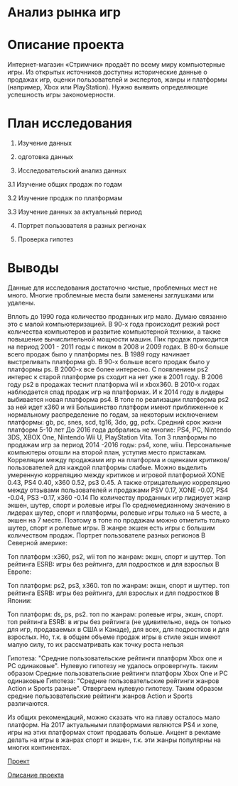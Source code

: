 ﻿# Анализ рынка игр

# Описание проекта
Интернет-магазин «Стримчик» продаёт по всему миру компьютерные игры. Из открытых источников доступны исторические данные о продажах игр, оценки пользователей и экспертов, жанры и платформы (например, Xbox или PlayStation). Нужно выявить определяющие успешность игры закономерности.

# План исследования
1. Изучение данных

2. одготовка данных

3. Исследовательский анализ данных

3.1 Изучение общих продаж по годам

3.2 Изучение продаж по платформам

3.3 Изучение данных за актуальный период

4. Портрет пользователя в разных регионах

5. Проверка гипотез

# Выводы
Данные для исследования достаточно чистые, проблемных мест не много. Многие проблемные места были заменены заглушками или удалены.

Вплоть до 1990 года количество проданных игр мало. Думаю связанно это с малой компьютеризацией. В 90-х года происходит резкий рост количества компьютеров и развитие компьютерной техники, а также повышение вычислительной мощности машин. Пик продаж приходится на период 2001 - 2011 годы с пиком в 2008 и 2009 годах.
В 80-х больше всего продаж было у платформы nes. В 1989 году начинает выстреливать платформа gb. В 90-х больше всего продаж было у платформы ps. В 2000-х все более интересно. С появлением ps2 интерес к старой платформе ps сходит на нет уже в 2001 году. В 2006 году ps2 в продажах теснит платформа wii и xbox360. В 2010-х годах наблюдается спад продаж игр на платформах. И к 2014 году в лидеры выбивается новая платформа ps4.
В топе по реализации платформа ps2 за ней идет x360 и wii
Большинство платформ имеют приближенное к нормальному распределение по годам, за некоторым исключением платформы: gb, pc, snes, scd, tg16, 3do, gg, pcfx. Средний срок жизни платформ 5-10 лет До 2016 года добрались не многие: PS4, PC, Nintendo 3DS, XBOX One, Nintendo Wii U, PlayStation Vita.
Топ 3 платформы по продажам игр за период 2014 -2016 годы: ps4, xone, wiiu. Персональные компьютеры отошли на второй план, уступив место приставкам. Корреляции между продажами игр на платформа и оценками критиков/пользователей для каждой платформы слабые. Можно выделить умеренную корреляцию между критиков и игровой платформой XONE 0.43, PS4 0.40, x360 0.52, ps3 0.45. А также отрицательную корреляцию между отзывами пользователей и продажами PSV 0.17, XONE -0.07, PS4 -0.04, PS3 -0.17, x360 -0.14
По количеству проданных игр лидирует жанр экшен, шутер, спорт и ролевые игры По среднемедианному значению в лидерах шутер, спорт и платформы, ролевые игры только на 5 месте, а экшен на 7 месте. Поэтому в топе по продажам можно отметить только шутер, спорт и ролевые игры. В жанре экшен есть игры с большим количеством продаж.
Портрет пользователе разных регионов
В Северной америке:

Топ платформ :x360, ps2, wii
топ по жанрам: экшн, спорт и шуттер.
Топ рейтинга ESRB: игры без рейтинга, для подростков и для взрослых
В Европе:

Топ платформ: ps2, ps3, x360.
топ по жанрам: экшн, спорт и шуттер.
топ рейтинга ESRB: игры без рейтинга, для взрослых и для подростков
В Японии:

Топ платформ: ds, ps, ps2.
топ по жанрам: ролевые игры, экшн, спорт.
топ рейтинга ESRB: в игры без рейтинга (не удивительно, ведь он только для игр, продаваемых в США и Канаде), для всех, для подростков и для взрослых.
Но, т.к. в общем объеме продаж игры в стиле экшн имеют малую силу, то их рассматривать как точку роста нельзя

Гипотеза: "Средние пользовательские рейтинги платформ Xbox one и PC одинаковые". Нулевую гипотезу не удалось опровергнуть. таким образом Средние пользовательские рейтинги платформ Xbox One и PC одинаковые Гипотеза: "Средние пользовательские рейтинги жанров Action и Sports разные". Отвергаем нулевую гипотезу. Таким образом средние пользовательские рейтинги жанров Action и Sports различаются.

Из общих рекомендаций, можно сказать что на плаву осталось мало платформ. На 2017 актуальными платформами являются PS4 и xone, игры на этих платформах стоит продавать больше. Акцент в рекламе делать на игры в жанрах спорт и экшен, т.к. эти жанры популярны на многих континентах.


[Проект](https://clck.ru/3A6Te4)


[Описание проекта](https://praktikum.notion.site/14-97adceef87874f31acf4f7dcec0913b0)
